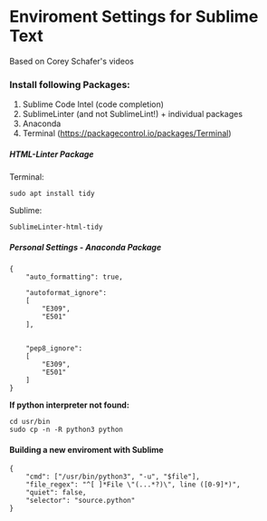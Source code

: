 
# Enviroment Settings for Sublime Text

Based on Corey Schafer's videos

### Install following Packages:

1. Sublime Code Intel (code completion)
2. SublimeLinter (and not SublimeLint!) + individual packages
3. Anaconda
4. Terminal (https://packagecontrol.io/packages/Terminal)


##### HTML-Linter Package

Terminal:
```
sudo apt install tidy
```

Sublime:
```
SublimeLinter-html-tidy
```

##### Personal Settings - Anaconda Package

```
{
    "auto_formatting": true,

    "autoformat_ignore":
    [
        "E309",
        "E501"
    ],


    "pep8_ignore":
    [
        "E309",
        "E501"
    ]
}
```


**If python interpreter not found:**   

```
cd usr/bin    
sudo cp -n -R python3 python    
```

#### Building a new enviroment with Sublime


```
{
    "cmd": ["/usr/bin/python3", "-u", "$file"],
    "file_regex": "^[ ]*File \"(...*?)\", line ([0-9]*)",
    "quiet": false,
    "selector": "source.python"
}
```

